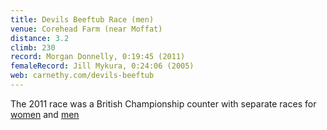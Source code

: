 ```yaml
---
title: Devils Beeftub Race (men)
venue: Corehead Farm (near Moffat)
distance: 3.2
climb: 230
record: Morgan Donnelly, 0:19:45 (2011)
femaleRecord: Jill Mykura, 0:24:06 (2005)
web: carnethy.com/devils-beeftub
---
```

The 2011 race was a British Championship counter with separate races for [women](http://www.scottishhillracing.co.uk/RaceDetails.aspx?RaceID=RA-0282) and [men](http://www.scottishhillracing.co.uk/RaceDetails.aspx?RaceID=RA-0283)